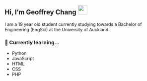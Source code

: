 ## Hi, I’m Geoffrey Chang <img src="https://raw.githubusercontent.com/MartinHeinz/MartinHeinz/master/wave.gif" width="30px">

I am a 19 year old student currently studying towards a Bachelor of Engineering (EngSci) at the University of Auckland.

### 🌱 Currently learning...
* Python
* JavaScript
* HTML
* CSS
* PHP




<!---
GeoffreyChang/GeoffreyChang is a ✨ special ✨ repository because its `README.md` (this file) appears on your GitHub profile.
You can click the Preview link to take a look at your changes.
--->
